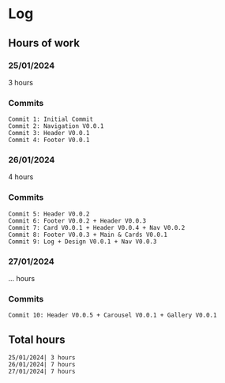 # Log
## Hours of work
### 25/01/2024
3 hours
### Commits
```
Commit 1: Initial Commit
Commit 2: Navigation V0.0.1
Commit 3: Header V0.0.1
Commit 4: Footer V0.0.1
```
### 26/01/2024
4 hours
### Commits
```
Commit 5: Header V0.0.2
Commit 6: Footer V0.0.2 + Header V0.0.3
Commit 7: Card V0.0.1 + Header V0.0.4 + Nav V0.0.2
Commit 8: Footer V0.0.3 + Main & Cards V0.0.1
Commit 9: Log + Design V0.0.1 + Nav V0.0.3
```
### 27/01/2024
... hours
### Commits
```
Commit 10: Header V0.0.5 + Carousel V0.0.1 + Gallery V0.0.1

```
## Total hours
```
25/01/2024| 3 hours
26/01/2024| 7 hours
27/01/2024| 7 hours
```